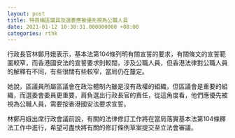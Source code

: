 ```yaml
---
layout: post
title: 特首稱區議員及選委應被優先視為公職人員
date: 2021-01-12 10:38:31.000000000 +08:00
categories: rthk
---
```


行政長官林鄭月娥表示，基本法第104條列明有關宣誓的要求，有關條文的宣誓範圍較窄，而香港國安法的宣誓要求則較闊，涉及公職人員，但香港法律對公職人員的解釋有不同，有些很闊有些較窄，當局仍在釐定。

她說，區議員所屬區議會在政治體制內雖是沒有政權的組織，但區議會是重要的組織，而選委會委員更重要，肩負選出行政長官的責任，從這角度看，他們應優先被視為公職人員，需要按香港國安法要求宣誓。

林鄭月娥出席行政會議前說，有關的法律修訂工作將在當局落實基本法第104條釋法工作中進行，希望可盡快將有關的修訂條例草案提交至立法會審議。

